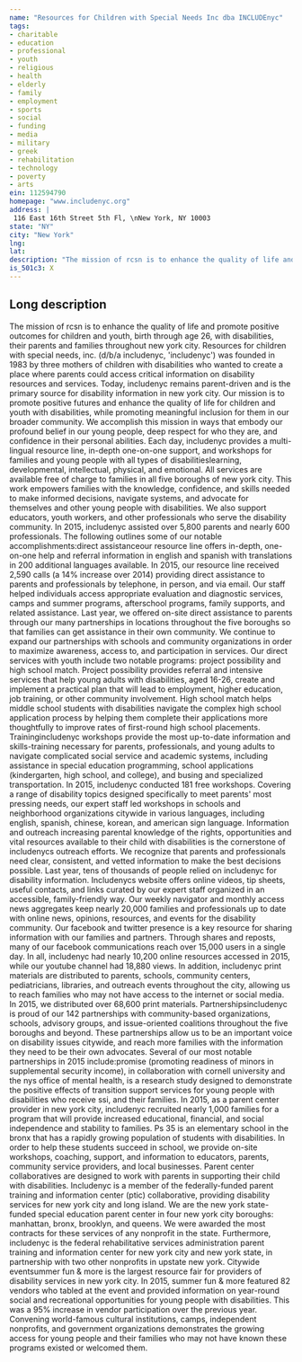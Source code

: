 ```yaml
---
name: "Resources for Children with Special Needs Inc dba INCLUDEnyc"
tags:
- charitable
- education
- professional
- youth
- religious
- health
- elderly
- family
- employment
- sports
- social
- funding
- media
- military
- greek
- rehabilitation
- technology
- poverty
- arts
ein: 112594790
homepage: "www.includenyc.org"
address: |
 116 East 16th Street 5th Fl, \nNew York, NY 10003
state: "NY"
city: "New York"
lng: 
lat: 
description: "The mission of rcsn is to enhance the quality of life and promote positive outcomes for children and youth, birth through age 26, with disabilities, their parents and families throughout new york city. "
is_501c3: X
---
```


## Long description

The mission of rcsn is to enhance the quality of life and promote positive outcomes for children and youth, birth through age 26, with disabilities, their parents and families throughout new york city. Resources for children with special needs, inc. (d/b/a includenyc, 'includenyc') was founded in 1983 by three mothers of children with disabilities who wanted to create a place where parents could access critical information on disability resources and services. Today, includenyc remains parent-driven and is the primary source for disability information in new york city. Our mission is to promote positive futures and enhance the quality of life for children and youth with disabilities, while promoting meaningful inclusion for them in our broader community. We accomplish this mission in ways that embody our profound belief in our young people, deep respect for who they are, and confidence in their personal abilities. Each day, includenyc provides a multi-lingual resource line, in-depth one-on-one support, and workshops for families and young people with all types of disabilitieslearning, developmental, intellectual, physical, and emotional. All services are available free of charge to families in all five boroughs of new york city. This work empowers families with the knowledge, confidence, and skills needed to make informed decisions, navigate systems, and advocate for themselves and other young people with disabilities. We also support educators, youth workers, and other professionals who serve the disability community. In 2015, includenyc assisted over 5,800 parents and nearly 600 professionals. The following outlines some of our notable accomplishments:direct assistanceour resource line offers in-depth, one-on-one help and referral information in english and spanish with translations in 200 additional languages available. In 2015, our resource line received 2,590 calls (a 14% increase over 2014) providing direct assistance to parents and professionals by telephone, in person, and via email. Our staff helped individuals access appropriate evaluation and diagnostic services, camps and summer programs, afterschool programs, family supports, and related assistance. Last year, we offered on-site direct assistance to parents through our many partnerships in locations throughout the five boroughs so that families can get assistance in their own community. We continue to expand our partnerships with schools and community organizations in order to maximize awareness, access to, and participation in services. Our direct services with youth include two notable programs: project possibility and high school match. Project possibility provides referral and intensive services that help young adults with disabilities, aged 16-26, create and implement a practical plan that will lead to employment, higher education, job training, or other community involvement. High school match helps middle school students with disabilities navigate the complex high school application process by helping them complete their applications more thoughtfully to improve rates of first-round high school placements. Trainingincludenyc workshops provide the most up-to-date information and skills-training necessary for parents, professionals, and young adults to navigate complicated social service and academic systems, including assistance in special education programming, school applications (kindergarten, high school, and college), and busing and specialized transportation. In 2015, includenyc conducted 181 free workshops. Covering a range of disability topics designed specifically to meet parents' most pressing needs, our expert staff led workshops in schools and neighborhood organizations citywide in various languages, including english, spanish, chinese, korean, and american sign language. Information and outreach increasing parental knowledge of the rights, opportunities and vital resources available to their child with disabilities is the cornerstone of includenycs outreach efforts. We recognize that parents and professionals need clear, consistent, and vetted information to make the best decisions possible. Last year, tens of thousands of people relied on includenyc for disability information. Includenycs website offers online videos, tip sheets, useful contacts, and links curated by our expert staff organized in an accessible, family-friendly way. Our weekly navigator and monthly access news aggregates keep nearly 20,000 families and professionals up to date with online news, opinions, resources, and events for the disability community. Our facebook and twitter presence is a key resource for sharing information with our families and partners. Through shares and reposts, many of our facebook communications reach over 15,000 users in a single day. In all, includenyc had nearly 10,200 online resources accessed in 2015, while our youtube channel had 18,880 views. In addition, includenyc print materials are distributed to parents, schools, community centers, pediatricians, libraries, and outreach events throughout the city, allowing us to reach families who may not have access to the internet or social media. In 2015, we distributed over 68,600 print materials. Partnershipsincludenyc is proud of our 142 partnerships with community-based organizations, schools, advisory groups, and issue-oriented coalitions throughout the five boroughs and beyond. These partnerships allow us to be an important voice on disability issues citywide, and reach more families with the information they need to be their own advocates. Several of our most notable partnerships in 2015 include:promise (promoting readiness of minors in supplemental security income), in collaboration with cornell university and the nys office of mental health, is a research study designed to demonstrate the positive effects of transition support services for young people with disabilities who receive ssi, and their families. In 2015, as a parent center provider in new york city, includenyc recruited nearly 1,000 families for a program that will provide increased educational, financial, and social independence and stability to families. Ps 35 is an elementary school in the bronx that has a rapidly growing population of students with disabilities. In order to help these students succeed in school, we provide on-site workshops, coaching, support, and information to educators, parents, community service providers, and local businesses. Parent center collaboratives are designed to work with parents in supporting their child with disabilities. Includenyc is a member of the federally-funded parent training and information center (ptic) collaborative, providing disability services for new york city and long island. We are the new york state-funded special education parent center in four new york city boroughs: manhattan, bronx, brooklyn, and queens. We were awarded the most contracts for these services of any nonprofit in the state. Furthermore, includenyc is the federal rehabilitative services administration parent training and information center for new york city and new york state, in partnership with two other nonprofits in upstate new york. Citywide eventsummer fun & more is the largest resource fair for providers of disability services in new york city. In 2015, summer fun & more featured 82 vendors who tabled at the event and provided information on year-round social and recreational opportunities for young people with disabilities. This was a 95% increase in vendor participation over the previous year. Convening world-famous cultural institutions, camps, independent nonprofits, and government organizations demonstrates the growing access for young people and their families who may not have known these programs existed or welcomed them. 
